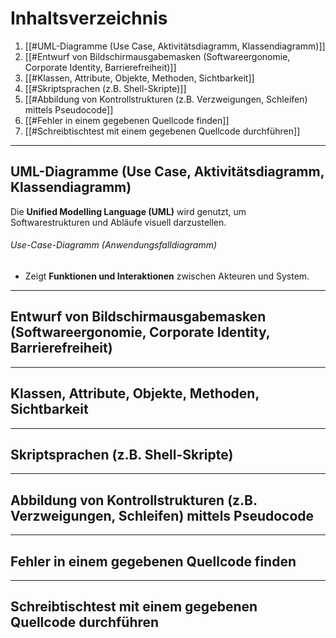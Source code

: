 # Inhaltsverzeichnis

1. [[#UML-Diagramme (Use Case, Aktivitätsdiagramm, Klassendiagramm)]]
2. [[#Entwurf von Bildschirmausgabemasken (Softwareergonomie, Corporate Identity, Barrierefreiheit)]]
3. [[#Klassen, Attribute, Objekte, Methoden, Sichtbarkeit]]
4. [[#Skriptsprachen (z.B. Shell-Skripte)]]
5. [[#Abbildung von Kontrollstrukturen (z.B. Verzweigungen, Schleifen) mittels Pseudocode]]
6. [[#Fehler in einem gegebenen Quellcode finden]]
7. [[#Schreibtischtest mit einem gegebenen Quellcode durchführen]]

----
## UML-Diagramme (Use Case, Aktivitätsdiagramm, Klassendiagramm)

Die **Unified Modelling Language (UML)** wird genutzt, um Softwarestrukturen und Abläufe visuell darzustellen.

###### Use-Case-Diagramm (Anwendungsfalldiagramm)

- Zeigt **Funktionen und Interaktionen** zwischen Akteuren und System.





---
## Entwurf von Bildschirmausgabemasken (Softwareergonomie, Corporate Identity, Barrierefreiheit)




---
## Klassen, Attribute, Objekte, Methoden, Sichtbarkeit





----
## Skriptsprachen (z.B. Shell-Skripte)






---
## Abbildung von Kontrollstrukturen (z.B. Verzweigungen, Schleifen) mittels Pseudocode




---
## Fehler in einem gegebenen Quellcode finden




----
## Schreibtischtest mit einem gegebenen Quellcode durchführen